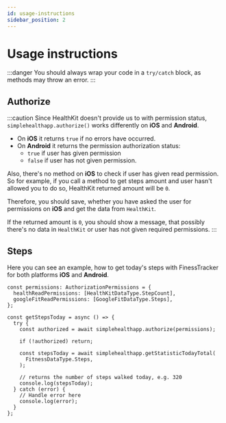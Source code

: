 ```yaml
---
id: usage-instructions
sidebar_position: 2
---
```


# Usage instructions

:::danger
You should always wrap your code in a `try/catch` block, as methods may throw an error.
:::

## Authorize

:::caution
Since HealthKit doesn't provide us to with permission status, `simplehealthapp.authorize()` works differently on **iOS** and **Android**.

- On **iOS** it returns `true` if no errors have occurred.
- On **Android** it returns the permission authorization status:
  - `true` if user has given permission
  - `false` if user has not given permission.

Also, there's no method on **iOS** to check if user has given read permission. So for example, if you call a method to get steps amount and user hasn't allowed you to do so, HealthKit returned amount will be `0`.

Therefore, you should save, whether you have asked the user for permissions on **iOS** and get the data from `HealthKit`.

If the returned amount is `0`, you should show a message, that possibly there's no data in `HealthKit` or
user has not given required permissions.
:::

## Steps

Here you can see an example, how to get today's steps with FinessTracker for both platforms **iOS** and **Android**.

```tsx
const permissions: AuthorizationPermissions = {
  healthReadPermissions: [HealthKitDataType.StepCount],
  googleFitReadPermissions: [GoogleFitDataType.Steps],
};

const getStepsToday = async () => {
  try {
    const authorized = await simplehealthapp.authorize(permissions);

    if (!authorized) return;

    const stepsToday = await simplehealthapp.getStatisticTodayTotal(
      FitnessDataType.Steps,
    );

    // returns the number of steps walked today, e.g. 320
    console.log(stepsToday);
  } catch (error) {
    // Handle error here
    console.log(error);
  }
};
```
